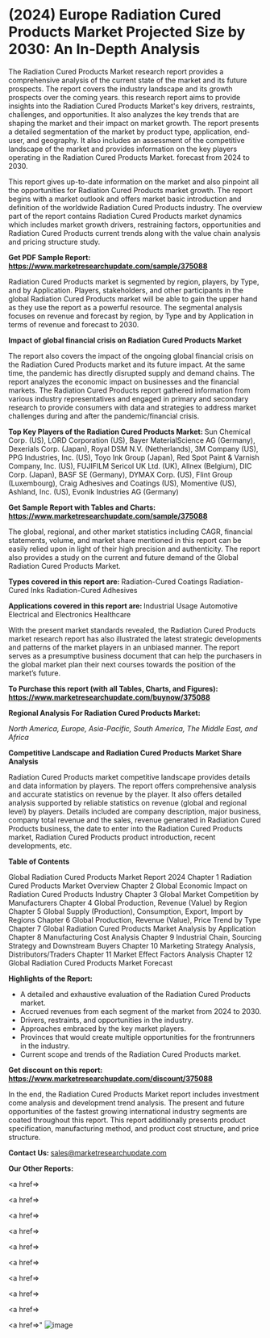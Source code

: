 # (2024) Europe Radiation Cured Products Market Projected Size by 2030: An In-Depth Analysis

The Radiation Cured Products Market research report provides a comprehensive analysis of the current state of the market and its future prospects. The report covers the industry landscape and its growth prospects over the coming years. this research report aims to provide insights into the Radiation Cured Products Market's key drivers, restraints, challenges, and opportunities. It also analyzes the key trends that are shaping the market and their impact on market growth. The report presents a detailed segmentation of the market by product type, application, end-user, and geography. It also includes an assessment of the competitive landscape of the market and provides information on the key players operating in the Radiation Cured Products Market. forecast from 2024 to 2030.

This report gives up-to-date information on the market and also pinpoint all the opportunities for Radiation Cured Products market growth. The report begins with a market outlook and offers market basic introduction and definition of the worldwide Radiation Cured Products industry. The overview part of the report contains Radiation Cured Products market dynamics which includes market growth drivers, restraining factors, opportunities and Radiation Cured Products current trends along with the value chain analysis and pricing structure study.

<strong><b>Get PDF Sample Report: <a href=https://www.marketresearchupdate.com/sample/375088>https://www.marketresearchupdate.com/sample/375088</a></b></strong>

Radiation Cured Products market is segmented by region, players, by Type, and by Application. Players, stakeholders, and other participants in the global Radiation Cured Products market will be able to gain the upper hand as they use the report as a powerful resource. The segmental analysis focuses on revenue and forecast by region, by Type and by Application in terms of revenue and forecast to 2030.

<strong><b>Impact of global financial crisis on Radiation Cured Products Market</b></strong>

The report also covers the impact of the ongoing global financial crisis on the Radiation Cured Products market and its future impact. At the same time, the pandemic has directly disrupted supply and demand chains. The report analyzes the economic impact on businesses and the financial markets. The Radiation Cured Products report gathered information from various industry representatives and engaged in primary and secondary research to provide consumers with data and strategies to address market challenges during and after the pandemic/financial crisis.

<strong><b>Top Key Players of the Radiation Cured Products Market:
</b></strong>Sun Chemical Corp. (US), LORD Corporation (US), Bayer MaterialScience AG (Germany), Dexerials Corp. (Japan), Royal DSM N.V. (Netherlands), 3M Company (US), PPG Industries, Inc. (US), Toyo Ink Group (Japan), Red Spot Paint & Varnish Company, Inc. (US), FUJIFILM Sericol UK Ltd. (UK), Allnex (Belgium), DIC Corp. (Japan), BASF SE (Germany), DYMAX Corp. (US), Flint Group (Luxembourg), Craig Adhesives and Coatings (US), Momentive (US), Ashland, Inc. (US), Evonik Industries AG (Germany)<strong><b>
</b></strong>

<strong><b>Get Sample Report with Tables and Charts: <a href=https://www.marketresearchupdate.com/sample/375088>https://www.marketresearchupdate.com/sample/375088</a></b></strong>

The global, regional, and other market statistics including CAGR, financial statements, volume, and market share mentioned in this report can be easily relied upon in light of their high precision and authenticity. The report also provides a study on the current and future demand of the Global Radiation Cured Products Market.

<strong><b>Types covered in this report are:
</b></strong>Radiation-Cured Coatings
Radiation-Cured Inks
Radiation-Cured Adhesives<strong><b>
</b></strong>

<strong><b>Applications covered in this report are:
</b></strong>Industrial Usage
Automotive
Electrical and Electronics
Healthcare<strong><b>
</b></strong>

With the present market standards revealed, the Radiation Cured Products market research report has also illustrated the latest strategic developments and patterns of the market players in an unbiased manner. The report serves as a presumptive business document that can help the purchasers in the global market plan their next courses towards the position of the market’s future.

<strong><b>To Purchase this report (with all Tables, Charts, and Figures): <a href=https://www.marketresearchupdate.com/buynow/375088>https://www.marketresearchupdate.com/buynow/375088</a></b></strong>

<strong><b>Regional Analysis For Radiation Cured Products Market:</b></strong>

<em><i>North America, Europe, Asia-Pacific, South America, The Middle East, and Africa</i></em>

<strong><b>Competitive Landscape and Radiation Cured Products Market Share Analysis</b></strong>

Radiation Cured Products market competitive landscape provides details and data information by players. The report offers comprehensive analysis and accurate statistics on revenue by the player. It also offers detailed analysis supported by reliable statistics on revenue (global and regional level) by players. Details included are company description, major business, company total revenue and the sales, revenue generated in Radiation Cured Products business, the date to enter into the Radiation Cured Products market, Radiation Cured Products product introduction, recent developments, etc.

<strong><b>Table of Contents</b></strong>

Global Radiation Cured Products Market Report 2024
Chapter 1 Radiation Cured Products Market Overview
Chapter 2 Global Economic Impact on Radiation Cured Products Industry
Chapter 3 Global Market Competition by Manufacturers
Chapter 4 Global Production, Revenue (Value) by Region
Chapter 5 Global Supply (Production), Consumption, Export, Import by Regions
Chapter 6 Global Production, Revenue (Value), Price Trend by Type
Chapter 7 Global Radiation Cured Products Market Analysis by Application
Chapter 8 Manufacturing Cost Analysis
Chapter 9 Industrial Chain, Sourcing Strategy and Downstream Buyers
Chapter 10 Marketing Strategy Analysis, Distributors/Traders
Chapter 11 Market Effect Factors Analysis
Chapter 12 Global Radiation Cured Products Market Forecast

<strong><b>Highlights of the Report:</b></strong>

- A detailed and exhaustive evaluation of the Radiation Cured Products market.
- Accrued revenues from each segment of the market from 2024 to 2030.
- Drivers, restraints, and opportunities in the industry.
- Approaches embraced by the key market players.
- Provinces that would create multiple opportunities for the frontrunners in the industry.
- Current scope and trends of the Radiation Cured Products market.

<strong><b>Get discount on this report: <a href=https://www.marketresearchupdate.com/discount/375088>https://www.marketresearchupdate.com/discount/375088</a></b></strong>

In the end, the Radiation Cured Products Market report includes investment come analysis and development trend analysis. The present and future opportunities of the fastest growing international industry segments are coated throughout this report. This report additionally presents product specification, manufacturing method, and product cost structure, and price structure.

<strong><b>Contact Us:
</b></strong>sales@marketresearchupdate.com

<strong>Our Other Reports:</strong>

<a href=></a>

<a href=></a>

<a href=></a>

<a href=></a>

<a href=></a>

<a href=></a>

<a href=></a>

<a href=></a>

<a href=></a>

<a href=></a>"
![image](https://github.com/Gayatrikarjule/Market-Analysis-360/assets/97346546/ebb042f7-6c70-4478-a0be-992c430e50e4)
